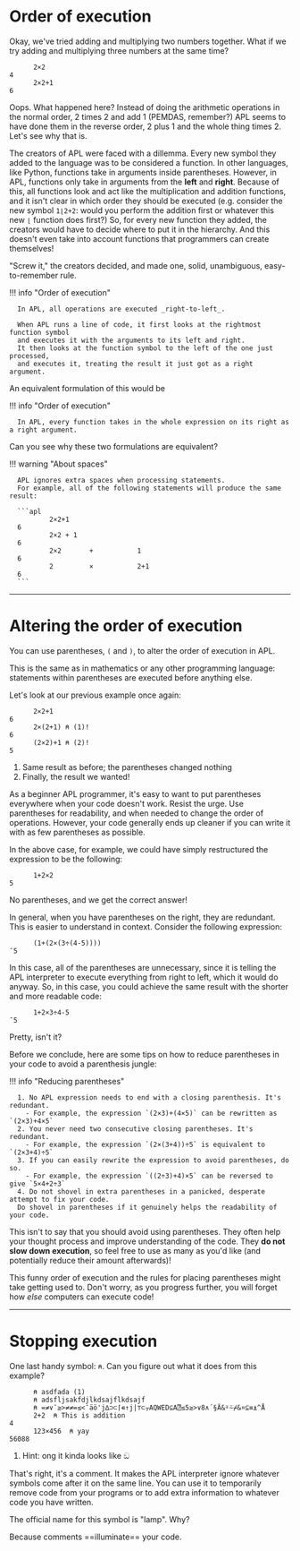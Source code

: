 # Order of execution

Okay, we've tried adding and multiplying two numbers together.
What if we try adding and multiplying three numbers at the same time?

```apl
      2×2
4
      2×2+1
6
```

Oops. What happened here?
Instead of doing the arithmetic operations in the normal order, 2 times 2 and add 1 (PEMDAS, remember?)
APL seems to have done them in the reverse order, 2 plus 1 and the whole thing times 2.
Let's see why that is.

The creators of APL were faced with a dillemma.
Every new symbol they added to the language was to be considered a function.
In other languages, like Python, functions take in arguments inside parentheses.
However, in APL, functions only take in arguments from the **left** and **right**.
Because of this, all functions look and act like the multiplication and addition functions, and it isn't clear in which order
they should be executed (e.g. consider the new symbol `1⌊2+2`: would you perform the addition first or whatever this new `⌊` function does first?)
So, for every new function they added, the creators would have to decide where to put it in the hierarchy.
And this doesn't even take into account functions that programmers can create themselves!

"Screw it," the creators decided, and made one, solid, unambiguous, easy-to-remember rule.

!!! info "Order of execution"

      In APL, all operations are executed _right-to-left_.

      When APL runs a line of code, it first looks at the rightmost function symbol
      and executes it with the arguments to its left and right.
      It then looks at the function symbol to the left of the one just processed,
      and executes it, treating the result it just got as a right argument.

An equivalent formulation of this would be

!!! info "Order of execution"

      In APL, every function takes in the whole expression on its right as a right argument.

Can you see why these two formulations are equivalent?

!!! warning "About spaces"

      APL ignores extra spaces when processing statements.
      For example, all of the following statements will produce the same result:

      ```apl
              2×2+1
      6
              2×2 + 1
      6
              2×2       +           1
      6
              2         ×           2+1
      6
      ```

---

# Altering the order of execution

You can use parentheses, `(` and `)`, to alter the order of execution in APL.

This is the same as in mathematics or any other programming language:
statements within parentheses are executed before anything else.

Let's look at our previous example once again:

```apl
      2×2+1
6
      2×(2+1) ⍝ (1)!
6
      (2×2)+1 ⍝ (2)!
5
```

1. Same result as before; the parentheses changed nothing
2. Finally, the result we wanted!

As a beginner APL programmer, it's easy to want to put parentheses everywhere when your code doesn't work.
Resist the urge. Use parentheses for readability, and when needed to change the order of operations.
However, your code generally ends up cleaner if you can write it with as few parentheses as possible.

In the above case, for example, we could have simply restructured the expression to be the following:

```apl
      1+2×2
5
```

No parentheses, and we get the correct answer!

In general, when you have parentheses on the right, they are redundant.
This is easier to understand in context. Consider the following expression:

```apl
      (1+(2×(3÷(4-5))))
¯5
```

In this case, all of the parentheses are unnecessary, since it is telling the APL interpreter
to execute everything from right to left, which it would do anyway.
So, in this case, you could achieve the same result with the shorter and more readable code:

```apl
      1+2×3÷4-5
¯5
```

Pretty, isn't it?

Before we conclude, here are some tips on how to reduce parentheses in your code to avoid a parenthesis jungle:

!!! info "Reducing parentheses"

      1. No APL expression needs to end with a closing parenthesis. It's redundant.
        - For example, the expression `(2×3)+(4×5)` can be rewritten as `(2×3)+4×5`
      2. You never need two consecutive closing parentheses. It's redundant.
        - For example, the expression `(2×(3+4))÷5` is equivalent to `(2×3+4)÷5`
      3. If you can easily rewrite the expression to avoid parentheses, do so.
        - For example, the expression `((2÷3)+4)×5` can be reversed to give `5×4+2÷3`
      4. Do not shovel in extra parentheses in a panicked, desperate attempt to fix your code.
      Do shovel in parentheses if it genuinely helps the readability of your code.


This isn't to say that you should avoid using parentheses.
They often help your thought process and improve understanding of the code.
They **do not slow down execution**, so feel free to use as many as you'd like (and potentially reduce their amount afterwards)!

This funny order of execution and the rules for placing parentheses might take getting used to.
Don't worry, as you progress further, you will forget how _else_ computers can execute code!

---

# Stopping execution

One last handy symbol: `⍝`.
Can you figure out what it does from this example?

```apl
      ⍝ asdfada (1)
      ⍝ adsfljsakfdjlkdsajflkdsajf
      ⍝ =≠∨¯≥>≠≠=≤<¯äö'j∆⊃⊂⌈∊↑j|⊤⊂⍪AQWED⊆A⍰≤5≥>∨8∧´§Ä&⍤⍨⌿&¤⊆≡⍎^Å
      2+2  ⍝ This is addition
4
      123×456  ⍝ yay
56088
```

1. Hint: ong it kinda looks like ඞ

That's right, it's a comment.
It makes the APL interpreter ignore whatever symbols come after it on the same line.
You can use it to temporarily remove code from your programs or to add extra information to whatever code you have written.

The official name for this symbol is "lamp". Why?

Because comments ==illuminate== your code.
